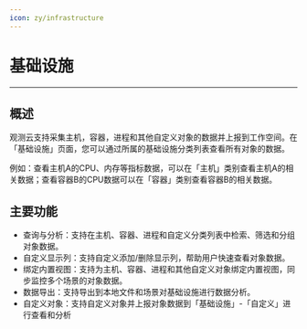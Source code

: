 ```yaml
---
icon: zy/infrastructure
---
```

# 基础设施
---

## 概述

观测云支持采集主机，容器，进程和其他自定义对象的数据并上报到工作空间。在「基础设施」页面，您可以通过所属的基础设施分类列表查看所有对象的数据。

例如：查看主机A的CPU、内存等指标数据，可以在「主机」类别查看主机A的相关数据；查看容器B的CPU数据可以在「容器」类别查看容器B的相关数据。

## 主要功能

- 查询与分析：支持在主机、容器、进程和自定义分类列表中检索、筛选和分组对象数据。
- 自定义显示列：支持自定义添加/删除显示列，帮助用户快速查看对象数据。
- 绑定内置视图：支持为主机、容器、进程和其他自定义对象绑定内置视图，同步监控多个场景的对象数据。
- 数据导出：支持导出到本地文件和场景对基础设施进行数据分析。
- 自定义对象：支持自定义对象并上报对象数据到「基础设施」-「自定义」进行查看和分析
